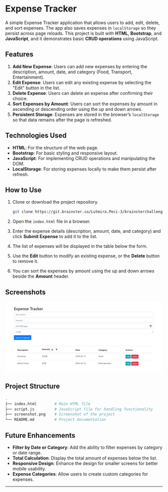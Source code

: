 # Expense Tracker

A simple Expense Tracker application that allows users to add, edit, delete, and sort expenses. The app also saves expenses in `localStorage` so they persist across page reloads. This project is built with **HTML**, **Bootstrap**, and **JavaScript**, and it demonstrates basic **CRUD operations** using JavaScript.

## Features

1. **Add New Expense**: Users can add new expenses by entering the description, amount, date, and category (Food, Transport, Entertainment).
2. **Edit Expense**: Users can edit any existing expense by selecting the "Edit" button in the list.
3. **Delete Expense**: Users can delete an expense after confirming their choice.
4. **Sort Expenses by Amount**: Users can sort the expenses by amount in ascending or descending order using the up and down arrows.
5. **Persistent Storage**: Expenses are stored in the browser’s `localStorage` so that data remains after the page is refreshed.

## Technologies Used

- **HTML**: For the structure of the web page.
- **Bootstrap**: For basic styling and responsive layout.
- **JavaScript**: For implementing CRUD operations and manipulating the DOM.
- **LocalStorage**: For storing expenses locally to make them persist after refresh.

## How to Use

1. Clone or download the project repository.

   ```bash
   git clone https://git.brainster.co/Lutmira.Peci-3/brainsterchallenges_lutmirapecife3

   ```

2. Open the `index.html` file in a browser.
3. Enter the expense details (description, amount, date, and category) and click **Submit Expense** to add it to the list.
4. The list of expenses will be displayed in the table below the form.
5. Use the **Edit** button to modify an existing expense, or the **Delete** button to remove it.
6. You can sort the expenses by amount using the up and down arrows beside the **Amount** header.

## Screenshots

![Expense Tracker](screenshot.png)

## Project Structure

```bash
.
├── index.html        # Main HTML file
├── script.js         # JavaScript file for handling functionality
├── screenshot.png    # Screenshot of the project
└── README.md         # Project documentation
```

## Future Enhancements

- **Filter by Date or Category**: Add the ability to filter expenses by category or date range.
- **Total Calculation**: Display the total amount of expenses below the list.
- **Responsive Design**: Enhance the design for smaller screens for better mobile usability.
- **Expense Categories**: Allow users to create custom categories for expenses.

---
